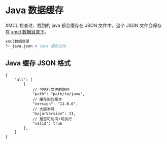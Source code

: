 # Java 数据缓存

XMCL 检查过、找到的 java 都会缓存在 JSON 文件中，这个 JSON 文件会保存在 [xmcl 数据目录下](/zh/guide/manage#xmcl-缓存及数据库)。

```sh
xmcl数据目录
└─ java.json # java 缓存文件
```

## Java 缓存 JSON 格式

```json5
{
    "all": [
        {
            // 可执行文件的路径
            "path": "path/to/java",
            // 缓存到的版本
            "version": "11.0.6",
            // 大版本号
            "majorVersion": 11,
            // 是否可访问+可执行
            "valid": true
        },
    ]
}
```
